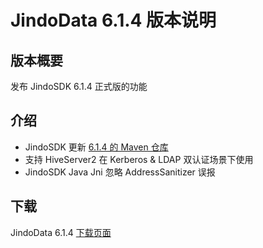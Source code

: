 # JindoData 6.1.4 版本说明

## 版本概要

发布 JindoSDK 6.1.4 正式版的功能

## 介绍

- JindoSDK 更新 [6.1.4 的 Maven 仓库](oss-maven.md)
- 支持 HiveServer2 在 Kerberos & LDAP 双认证场景下使用
- JindoSDK Java Jni 忽略 AddressSanitizer 误报

## 下载

JindoData 6.1.4 [下载页面](jindodata_download.md)
